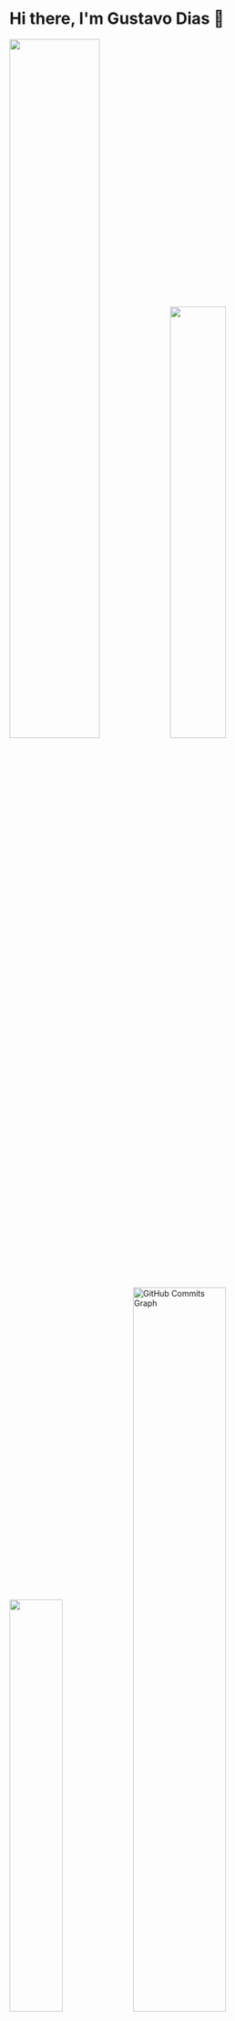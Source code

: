 # Hi there, I'm Gustavo Dias 👋

<p align="left">
<a href="#">
<img width="56%" src="https://github-readme-stats.vercel.app/api?username=charmingruby&hide=contribs,prs&count_private=true&include_all_commits=true&show_icons=true&theme=dracula&icon_color=DAD3AF&hide_border=true&border_radius=15&bg_color=0d1117"/><img width="44%" src="http://github-readme-streak-stats.herokuapp.com?user=charmingruby&theme=dracula&hide_border=true&date_format=M%20j%5B%2C%20Y%5D&background=0D1117&sideNums=FFF"/>
 <img width="43%" src="https://github-readme-stats.vercel.app/api/top-langs?username=charmingruby&hide=c%23,scss&count_private=true&include_all_commits=true&show_icons=true&theme=dracula&icon_color=DAD3AF&layout=compact&hide_border=true&border_radius=15&bg_color=0d1117"/><img width="57%" src="https://activity-graph.herokuapp.com/graph?username=charmingruby&theme=dracula&icon_color=DAD3AF&hide_border=true&border_radius=15&bg_color=0d1117&point=FFF" alt="GitHub Commits Graph" /></a>
</p>


  ## :dart: FullStack Developer :
  
- :mortar_board: Computer Science Student at Federal University of Juiz de Fora;
- :computer: Focusing in MERN Stack;
- :cake: 19 years old; 

 ## :wrench: Languages and Techs :

<p align="justify">
 <img alt="Mongo" src="https://img.shields.io/badge/MongoDB-4EA94B?style=for-the-badge&logo=mongodb&logoColor=white"/>
 <img alt="Express" src="https://img.shields.io/badge/Express.js-404D59?style=for-the-badge"/>
 <img alt="Node" src="https://img.shields.io/badge/Node.js-43853D?style=for-the-badge&logo=node.js&logoColor=white"/>
 <img alt="React" src="https://img.shields.io/badge/react-%230d1117.svg?style=for-the-badge&logo=react"/>
 <img alt="Tailwind CSS" src="https://img.shields.io/badge/tailwindcss-%230d1117?style=for-the-badge&logo=tailwindcss"/>
 <img alt="Typescript" src="https://img.shields.io/badge/typescript-%230d1117.svg?style=for-the-badge&logo=typescript"/>
 <img alt="Javascript" src="https://img.shields.io/badge/javascript-%230d1117.svg?style=for-the-badge&logo=javascript"/>
 <img alt="HTML" src="https://img.shields.io/badge/html5-%230d1117.svg?style=for-the-badge&logo=html5"/>
 <img alt="CSS" src="https://img.shields.io/badge/css3-%230d1117.svg?style=for-the-badge&logo=css3&logoColor=1572B6"/>
</p>
 
## :mailbox: Contacts :

<p align="justify">
<a href="https://www.linkedin.com/in/gustavo-dias21/"><img src="https://img.shields.io/badge/linkedin-%230d1117.svg?style=for-the-badge&logo=linkedin&logoColor=0077B5"/></a>
<a href="https://www.instagram.com/gustavodiasa"><img src="https://img.shields.io/badge/Instagram-%230d1117.svg?style=for-the-badge&logo=Instagram&logoColor=#E4405F"/></a>
<a href="https://open.spotify.com/user/mrruby3105"><img src="https://img.shields.io/badge/Spotify-%230d1117?style=for-the-badge&logo=spotify&logoColor=#1ED760"/></a>
</p>
